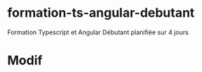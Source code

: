 # formation-ts-angular-debutant

Formation Typescript et Angular Débutant planifiée sur 4 jours

# Modif
